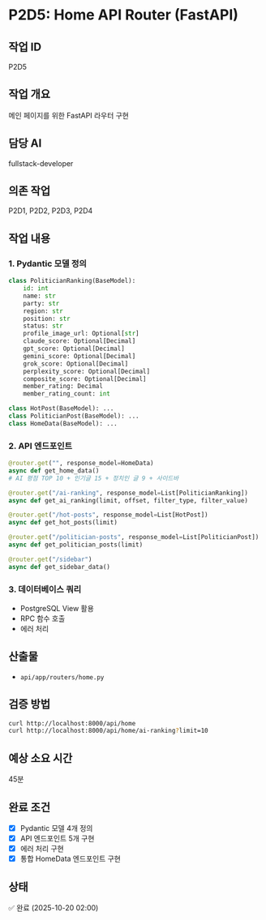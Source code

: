 # P2D5: Home API Router (FastAPI)

## 작업 ID
P2D5

## 작업 개요
메인 페이지를 위한 FastAPI 라우터 구현

## 담당 AI
fullstack-developer

## 의존 작업
P2D1, P2D2, P2D3, P2D4

## 작업 내용

### 1. Pydantic 모델 정의
```python
class PoliticianRanking(BaseModel):
    id: int
    name: str
    party: str
    region: str
    position: str
    status: str
    profile_image_url: Optional[str]
    claude_score: Optional[Decimal]
    gpt_score: Optional[Decimal]
    gemini_score: Optional[Decimal]
    grok_score: Optional[Decimal]
    perplexity_score: Optional[Decimal]
    composite_score: Optional[Decimal]
    member_rating: Decimal
    member_rating_count: int

class HotPost(BaseModel): ...
class PoliticianPost(BaseModel): ...
class HomeData(BaseModel): ...
```

### 2. API 엔드포인트
```python
@router.get("", response_model=HomeData)
async def get_home_data()
# AI 평점 TOP 10 + 인기글 15 + 정치인 글 9 + 사이드바

@router.get("/ai-ranking", response_model=List[PoliticianRanking])
async def get_ai_ranking(limit, offset, filter_type, filter_value)

@router.get("/hot-posts", response_model=List[HotPost])
async def get_hot_posts(limit)

@router.get("/politician-posts", response_model=List[PoliticianPost])
async def get_politician_posts(limit)

@router.get("/sidebar")
async def get_sidebar_data()
```

### 3. 데이터베이스 쿼리
- PostgreSQL View 활용
- RPC 함수 호출
- 에러 처리

## 산출물
- `api/app/routers/home.py`

## 검증 방법
```bash
curl http://localhost:8000/api/home
curl http://localhost:8000/api/home/ai-ranking?limit=10
```

## 예상 소요 시간
45분

## 완료 조건
- [x] Pydantic 모델 4개 정의
- [x] API 엔드포인트 5개 구현
- [x] 에러 처리 구현
- [x] 통합 HomeData 엔드포인트 구현

## 상태
✅ 완료 (2025-10-20 02:00)
